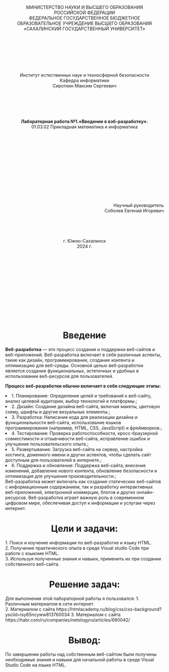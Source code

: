 <p align = "center">МИНИСТЕРСТВО НАУКИ И ВЫСШЕГО ОБРАЗОВАНИЯ<br>
РОССИЙСКОЙ ФЕДЕРАЦИИ<br>
ФЕДЕРАЛЬНОЕ ГОСУДАРСТВЕННОЕ БЮДЖЕТНОЕ<br>
ОБРАЗОВАТЕЛЬНОЕ УЧРЕЖДЕНИЕ ВЫСШЕГО ОБРАЗОВАНИЯ<br>
«САХАЛИНСКИЙ ГОСУДАРСТВЕННЫЙ УНИВЕРСИТЕТ»</p>
<br><br><br><br><br><br>
<p align = "center">Институт естественных наук и техносферной безопасности<br>Кафедра информатики<br>Сироткин Максим Сергеевич</p>
<br><br><br>
<p align = "center"><br><strong>Лабораторная работа №1.«Введение в вэб-разработку».</strong><br>01.03.02 Прикладная математика и информатика</p>
<br><br><br><br><br><br><br><br><br><br><br><br>
<p align = "right">Научный руководитель<br>
Соболев Евгений Игоревич</p>
<br><br><br>
<p align = "center">г. Южно-Сахалинск<br>2024 г.</p>
<br><br><br><br><br><br><br><br><br><br><br><br>

<h1 align = "center">Введение</h1>

<p><b>Веб-разработка</b> — это процесс создания и поддержки веб-сайтов и веб-приложений. Веб-разработка включает в себя различные аспекты, такие как дизайн, программирование, создание контента и оптимизацию для веб-среды. Основной целью веб-разработки является создание функциональных, эстетичных и удобных в использовании веб-ресурсов для пользователей.
<p><b>Процесс веб-разработки обычно включает в себя следующие этапы:</b>
<li>1. Планирование: Определение целей и требований к веб-сайту, анализ целевой аудитории, выбор технологий и платформы.;</li>
<li>2. Дизайн: Создание дизайна веб-сайта, включая макеты, цветовую схему, шрифты и другие визуальные элементы.;</li>
<li>3. Разработка: Написание кода для реализации дизайна и функциональности веб-сайта, использование языков программирования (например, HTML, CSS, JavaScript) и фреймворков.;</li>
<li>4. Тестирование: Проверка работоспособности, кросс-браузерной совместимости и отзывчивости веб-сайта, исправление ошибок и улучшение пользовательского опыта.;</li>
<li>5. Развертывание: Загрузка веб-сайта на сервер, настройка хостинга, доменного имени и других аспектов, чтобы сделать сайт доступным для пользователей в интернете.;</li>
<li>6. Поддержка и обновление: Поддержка веб-сайта, внесение изменений, добавление нового контента, обновление безопасности и оптимизация для улучшения производительности.;</li>
Веб-разработка может включать как создание статических веб-сайтов с информационным содержанием, так и разработку интерактивных веб-приложений, электронной коммерции, блогов и других онлайн-ресурсов. Веб-разработка играет важную роль в современном цифровом мире, обеспечивая доступ к информации и услугам через интернет.
<br>
<h1 align = "center">Цели и задачи:</h1>
1. Поиск и изучение информации по веб-разработке и языку HTML.<br>2. Получение практического опыта в среде Visual studio Code при работе с языкоме HTML.<br>3. Используя полученные знания и навыки, применить их при создании собственного веб-сайта.<br>


<p></p>



<h1 align = "center">Решение задач:</h1>
Для выполнения этой лабораторной работы я пользовался:
1. Различным материалом в сети интернет.<br>
2. Материалом с сайта https://htmlacademy.ru/blog/css/css-background?ysclid=lsy65ncyww813760034
3. Материалом с сайта https://habr.com/ru/companies/netologyru/articles/690042/


<h1 align = "center">Вывод:</h1>
<p>По завершении работы над собственным веб-сайтом  были получены необходимые знания и навыки для начальной работы в среде Visual Studio Code на языке HTML.</p>
